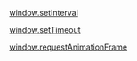 [window.setInterval](https://developer.mozilla.org/zh-CN/docs/Web/API/WindowOrWorkerGlobalScope/setInterval)

[window.setTimeout](https://developer.mozilla.org/zh-CN/docs/Web/API/WindowOrWorkerGlobalScope/setTimeout)

[window.requestAnimationFrame](https://developer.mozilla.org/zh-CN/docs/Web/API/Window/requestAnimationFrame)
